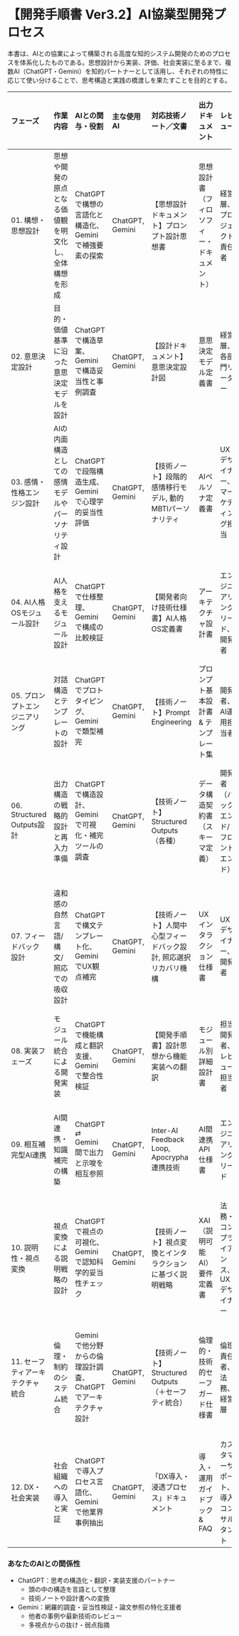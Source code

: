 # **【開発手順書 Ver3.2】AI協業型開発プロセス**

本書は、AIとの協業によって構築される高度な知的システム開発のためのプロセスを体系化したものである。思想設計から実装、評価、社会実装に至るまで、複数AI（ChatGPT・Gemini）を知的パートナーとして活用し、それぞれの特性に応じて使い分けることで、思考構造と実践の橋渡しを果たすことを目的とする。

| フェーズ | 作業内容 | AIとの関与・役割 | 主な使用AI | 対応技術ノート／文書 | 出力ドキュメント | レビュー | ドキュメントが答える「問い」 |
| :---- | :---- | :---- | :---- | :---- | :---- | :---- | :---- |
| 01\. 構想・思想設計 | 思想や開発の原点となる価値観を明文化し、全体構想を形成 | ChatGPTで構想の言語化と構造化、Geminiで補強要素の探索 | ChatGPT, Gemini | 【思想設計ドキュメント】プロンプト設計思想書 | 思想設計書（フィロソフィー・ドキュメント） | 経営層、プロジェクト責任者 | なぜ、我々はこのプロジェクトをやるのか？我々の「魂」は何か？ |
| 02\. 意思決定設計 | 目的・価値基準に沿った意思決定モデルを設計 | ChatGPTで構造草案、Geminiで構造妥当性と事例調査 | ChatGPT, Gemini | 【設計ドキュメント】意思決定設計図 | 意思決定モデル定義書 | 経営層、各部門リーダー | 我々は何を基準に「良い/悪い」を判断するのか？ |
| 03\. 感情・性格エンジン設計 | AIの内面構造としての感情モデルやパーソナリティ設計 | ChatGPTで段階構造生成、Geminiで心理学的妥当性評価 | ChatGPT, Gemini | 【技術ノート】段階的感情移行モデル, 動的MBTIパーソナリティ | AIペルソナ定義書 | UXデザイナー、マーケティング担当 | このAIは、ユーザーにどう感じてほしいのか？どんな性格か？ |
| 04\. AI人格OSモジュール設計 | AI人格を支えるモジュール設計 | ChatGPTで仕様整理、Geminiで構成の比較検証 | ChatGPT, Gemini | 【開発者向け技術仕様書】AI人格OS定義書 | アーキテクチャ設計書 | エンジニアリングリード、開発者 | どういう部品で、どう動かすのか？技術的な全体像は？ |
| 05\. プロンプトエンジニアリング | 対話構造とテンプレートの設計 | ChatGPTでプロトタイピング、Geminiで類型補完 | ChatGPT, Gemini | 【技術ノート】Prompt Engineering | プロンプト基本設計書 & テンプレート集 | 開発者、AI運用担当者 | このAIと、どうやって質の高い対話をするのか？ |
| 06\. Structured Outputs設計 | 出力構造の戦略的設計と再入力準備 | ChatGPTで構造設計、Geminiで可視化・補完ツールの調査 | ChatGPT, Gemini | 【技術ノート】Structured Outputs（各種） | データ構造契約書（スキーマ定義） | 開発者（バックエンド/フロントエンド） | システム間で、どんな形式のデータを約束（交換）するのか？ |
| 07\. フィードバック設計 | 違和感の自然言語/構文/照応での吸収設計 | ChatGPTで構文テンプレート化、GeminiでUX観点補完 | ChatGPT, Gemini | 【技術ノート】人間中心型フィードバック設計, 照応選択リカバリ機構 | UXインタラクション仕様書 | UXデザイナー、開発者 | ユーザーは、どうやってAIにフィードバックし、AIはどう応答するのか？ |
| 08\. 実装フェーズ | モジュール統合による開発実装 | ChatGPTで機能構成と翻訳支援、Geminiで整合性検証 | ChatGPT, Gemini | 【開発手順書】設計思想から機能実装への翻訳 | モジュール別 詳細設計書 | 担当開発者、レビュー担当者 | 各部品を、具体的にどうコーディングしていくのか？ |
| 09\. 相互補完型AI連携 | AI間連携・知識補完の構築 | ChatGPT ⇄ Gemini間で出力と示唆を相互参照 | ChatGPT, Gemini | Inter-AI Feedback Loop, Apocrypha連携技術 | AI間連携API仕様書 | エンジニアリングリード | 複数のAIは、どうやって情報をやり取りし、賢くなるのか？ |
| 10\. 説明性・視点変換 | 視点変換による説明戦略の設計 | ChatGPTで視点の可視化、Geminiで認知科学的妥当性チェック | ChatGPT, Gemini | 【技術ノート】視点変換とインタラクションに基づく説明戦略 | XAI（説明可能AI）要件定義書 | 法務・コンプライアンス、UXデザイナー | AIの判断根拠を、どうやって人間に分かりやすく伝えるのか？ |
| 11\. セーフティアーキテクチャ統合 | 倫理・制約のシステム統合 | Geminiで他分野からの倫理設計調査、ChatGPTでアーキテクチャ設計 | ChatGPT, Gemini | 【技術ノート】Structured Outputs（＋セーフティ統合） | 倫理的・技術的セーフガード仕様書 | 倫理責任者、法務、経営層 | このシステムが「暴走」しないために、どんな安全装置があるのか？ |
| 12\. DX・社会実装 | 社会組織への導入と実証 | ChatGPTで導入プロセス言語化、Geminiで他業界事例抽出 | ChatGPT, Gemini | 「DX導入・浸透プロセス」ドキュメント | 導入・運用ガイドブック & FAQ | カスタマーサポート、導入コンサルタント | 顧客や従業員は、どうやってこのシステムを使い始めるのか？ |

### あなたのAIとの関係性

- ChatGPT：思考の構造化・翻訳・実装支援のパートナー
  - 頭の中の構造を言語として整理
  - 技術ノートや設計書への変換
- Gemini：網羅的調査・妥当性検証・論文参照の特化支援者
  - 他者の事例や最新技術のレビュー
  - 多視点からの抜け・弱点指摘
